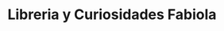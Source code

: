 ---
title: "Libreria y Curiosidades Fabiola"
url: /quetzeltenango/libreria-y-curiosidades-fabiola/
shop: general
---